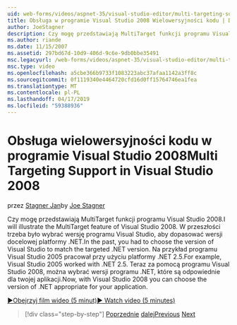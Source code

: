 ```yaml
---
uid: web-forms/videos/aspnet-35/visual-studio-editor/multi-targeting-support-in-visual-studio-2008
title: Obsługa w programie Visual Studio 2008 Wielowersyjności kodu | Dokumentacja firmy Microsoft
author: JoeStagner
description: Czy mogę przedstawiają MultiTarget funkcji programu Visual Studio 2008. W przeszłości trzeba było wybrać wersję programu Visual Studio, aby dopasować docelowych versi .NET...
ms.author: riande
ms.date: 11/15/2007
ms.assetid: 297bd67d-10d9-406d-9c6e-9db0bbe35491
msc.legacyurl: /web-forms/videos/aspnet-35/visual-studio-editor/multi-targeting-support-in-visual-studio-2008
msc.type: video
ms.openlocfilehash: a5cbe366b9733f1083223abc37afaa1142a3ff8c
ms.sourcegitcommit: 0f1119340e4464720cfd16d0ff15764746ea1fea
ms.translationtype: MT
ms.contentlocale: pl-PL
ms.lasthandoff: 04/17/2019
ms.locfileid: "59388936"
---
```

# <a name="multi-targeting-support-in-visual-studio-2008"></a><span data-ttu-id="8856a-104">Obsługa wielowersyjności kodu w programie Visual Studio 2008</span><span class="sxs-lookup"><span data-stu-id="8856a-104">Multi Targeting Support in Visual Studio 2008</span></span>

<span data-ttu-id="8856a-105">przez [Stagner Jan](https://github.com/JoeStagner)</span><span class="sxs-lookup"><span data-stu-id="8856a-105">by [Joe Stagner](https://github.com/JoeStagner)</span></span>

<span data-ttu-id="8856a-106">Czy mogę przedstawiają MultiTarget funkcji programu Visual Studio 2008.</span><span class="sxs-lookup"><span data-stu-id="8856a-106">I will illustrate the MultiTarget feature of Visual Studio 2008.</span></span> <span data-ttu-id="8856a-107">W przeszłości trzeba było wybrać wersję programu Visual Studio, aby dopasować wersji docelowej platformy .NET.</span><span class="sxs-lookup"><span data-stu-id="8856a-107">In the past, you had to choose the version of Visual Studio to match the targeted .NET version.</span></span> <span data-ttu-id="8856a-108">Na przykład programu Visual Studio 2005 pracował przy użyciu platformy .NET 2.5.</span><span class="sxs-lookup"><span data-stu-id="8856a-108">For example, Visual Studio 2005 worked with .NET 2.5.</span></span> <span data-ttu-id="8856a-109">Teraz za pomocą programu Visual Studio 2008, można wybrać wersji programu .NET, które są odpowiednie dla twojej aplikacji.</span><span class="sxs-lookup"><span data-stu-id="8856a-109">Now, with Visual Studio 2008 you can choose the version of .NET appropriate for your application.</span></span>

[<span data-ttu-id="8856a-110">&#9654;Obejrzyj film wideo (5 minut)</span><span class="sxs-lookup"><span data-stu-id="8856a-110">&#9654; Watch video (5 minutes)</span></span>](https://channel9.msdn.com/Blogs/ASP-NET-Site-Videos/multi-targeting-support-in-visual-studio-2008)

> [!div class="step-by-step"]
> <span data-ttu-id="8856a-111">[Poprzednie](javascript-debugging-in-visual-studio-2008.md)
> [dalej](intellisense-for-jscript-and-aspnet-ajax.md)</span><span class="sxs-lookup"><span data-stu-id="8856a-111">[Previous](javascript-debugging-in-visual-studio-2008.md)
[Next](intellisense-for-jscript-and-aspnet-ajax.md)</span></span>
